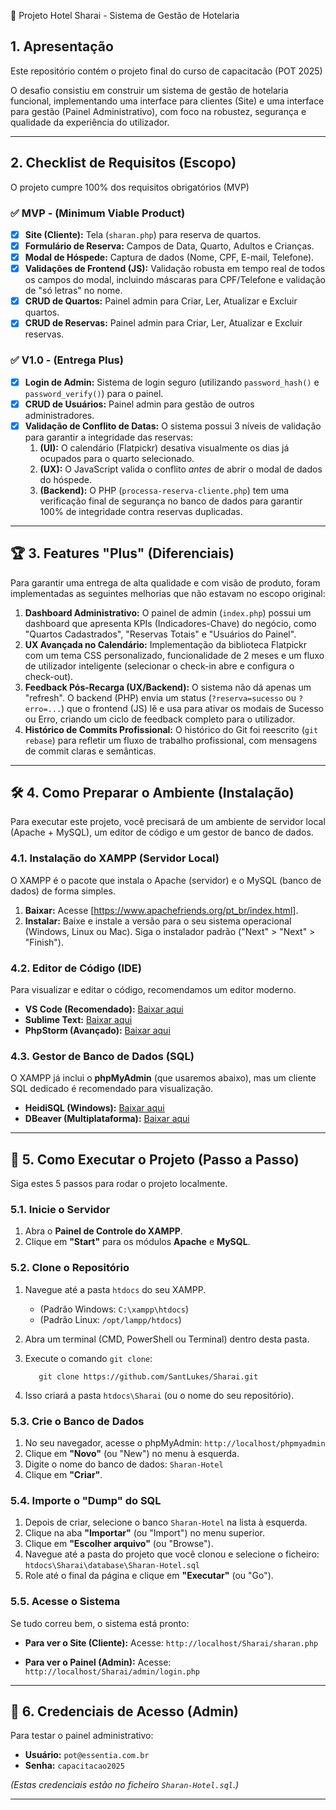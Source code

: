 🏨 Projeto Hotel Sharai - Sistema de Gestão de Hotelaria

## 1. Apresentação

Este repositório contém o projeto final do curso de capacitacão (POT 2025)

O desafio consistiu em construir um sistema de gestão de hotelaria funcional, implementando uma interface para clientes (Site) e uma interface para gestão (Painel Administrativo), com foco na robustez, segurança e qualidade da experiência do utilizador.

---

## 2. Checklist de Requisitos (Escopo)

O projeto cumpre 100% dos requisitos obrigatórios (MVP)

### ✅ MVP - (Minimum Viable Product)

- [x] **Site (Cliente):** Tela (`sharan.php`) para reserva de quartos.
- [x] **Formulário de Reserva:** Campos de Data, Quarto, Adultos e Crianças.
- [x] **Modal de Hóspede:** Captura de dados (Nome, CPF, E-mail, Telefone).
- [x] **Validações de Frontend (JS):** Validação robusta em tempo real de todos os campos do modal, incluindo máscaras para CPF/Telefone e validação de "só letras" no nome.
- [x] **CRUD de Quartos:** Painel admin para Criar, Ler, Atualizar e Excluir quartos.
- [x] **CRUD de Reservas:** Painel admin para Criar, Ler, Atualizar e Excluir reservas.

### ✅ V1.0 - (Entrega Plus)

- [x] **Login de Admin:** Sistema de login seguro (utilizando `password_hash()` e `password_verify()`) para o painel.
- [x] **CRUD de Usuários:** Painel admin para gestão de outros administradores.
- [x] **Validação de Conflito de Datas:** O sistema possui 3 níveis de validação para garantir a integridade das reservas:
  1.  **(UI):** O calendário (Flatpickr) desativa visualmente os dias já ocupados para o quarto selecionado.
  2.  **(UX):** O JavaScript valida o conflito _antes_ de abrir o modal de dados do hóspede.
  3.  **(Backend):** O PHP (`processa-reserva-cliente.php`) tem uma verificação final de segurança no banco de dados para garantir 100% de integridade contra reservas duplicadas.

---

## 🏆 3. Features "Plus" (Diferenciais)

Para garantir uma entrega de alta qualidade e com visão de produto, foram implementadas as seguintes melhorias que não estavam no escopo original:

1.  **Dashboard Administrativo:** O painel de admin (`index.php`) possui um dashboard que apresenta KPIs (Indicadores-Chave) do negócio, como "Quartos Cadastrados", "Reservas Totais" e "Usuários do Painel".
2.  **UX Avançada no Calendário:** Implementação da biblioteca Flatpickr com um tema CSS personalizado, funcionalidade de 2 meses e um fluxo de utilizador inteligente (selecionar o check-in abre e configura o check-out).
3.  **Feedback Pós-Recarga (UX/Backend):** O sistema não dá apenas um "refresh". O backend (PHP) envia um status (`?reserva=sucesso` ou `?erro=...`) que o frontend (JS) lê e usa para ativar os modais de Sucesso ou Erro, criando um ciclo de feedback completo para o utilizador.
4.  **Histórico de Commits Profissional:** O histórico do Git foi reescrito (`git rebase`) para refletir um fluxo de trabalho profissional, com mensagens de commit claras e semânticas.

---

## 🛠️ 4. Como Preparar o Ambiente (Instalação)

Para executar este projeto, você precisará de um ambiente de servidor local (Apache + MySQL), um editor de código e um gestor de banco de dados.

### 4.1. Instalação do XAMPP (Servidor Local)

O XAMPP é o pacote que instala o Apache (servidor) e o MySQL (banco de dados) de forma simples.

1.  **Baixar:** Acesse [https://www.apachefriends.org/pt_br/index.html].
2.  **Instalar:** Baixe e instale a versão para o seu sistema operacional (Windows, Linux ou Mac). Siga o instalador padrão ("Next" > "Next" > "Finish").

### 4.2. Editor de Código (IDE)

Para visualizar e editar o código, recomendamos um editor moderno.

- **VS Code (Recomendado):** [Baixar aqui](https://code.visualstudio.com/)
- **Sublime Text:** [Baixar aqui](https://www.sublimetext.com/)
- **PhpStorm (Avançado):** [Baixar aqui](https://www.jetbrains.com/phpstorm/)

### 4.3. Gestor de Banco de Dados (SQL)

O XAMPP já inclui o **phpMyAdmin** (que usaremos abaixo), mas um cliente SQL dedicado é recomendado para visualização.

- **HeidiSQL (Windows):** [Baixar aqui](https://www.heidisql.com/download.php)
- **DBeaver (Multiplataforma):** [Baixar aqui](https://dbeaver.io/download/)

---

## 🚀 5. Como Executar o Projeto (Passo a Passo)

Siga estes 5 passos para rodar o projeto localmente.

### 5.1. Inicie o Servidor

1.  Abra o **Painel de Controle do XAMPP**.
2.  Clique em **"Start"** para os módulos **Apache** e **MySQL**.

### 5.2. Clone o Repositório

1.  Navegue até a pasta `htdocs` do seu XAMPP.
    - (Padrão Windows: `C:\xampp\htdocs`)
    - (Padrão Linux: `/opt/lampp/htdocs`)
2.  Abra um terminal (CMD, PowerShell ou Terminal) dentro desta pasta.
3.  Execute o comando `git clone`:

    `   git clone https://github.com/SantLukes/Sharai.git`

4.  Isso criará a pasta `htdocs\Sharai` (ou o nome do seu repositório).

### 5.3. Crie o Banco de Dados

1.  No seu navegador, acesse o phpMyAdmin: `http://localhost/phpmyadmin`
2.  Clique em **"Novo"** (ou "New") no menu à esquerda.
3.  Digite o nome do banco de dados: `Sharan-Hotel`
4.  Clique em **"Criar"**.

### 5.4. Importe o "Dump" do SQL

1.  Depois de criar, selecione o banco `Sharan-Hotel` na lista à esquerda.
2.  Clique na aba **"Importar"** (ou "Import") no menu superior.
3.  Clique em **"Escolher arquivo"** (ou "Browse").
4.  Navegue até a pasta do projeto que você clonou e selecione o ficheiro:
    `htdocs\Sharai\database\Sharan-Hotel.sql`
5.  Role até o final da página e clique em **"Executar"** (ou "Go").

### 5.5. Acesse o Sistema

Se tudo correu bem, o sistema está pronto:

- **Para ver o Site (Cliente):**
  Acesse: `http://localhost/Sharai/sharan.php`

- **Para ver o Painel (Admin):**
  Acesse: `http://localhost/Sharai/admin/login.php`

---

## 🔑 6. Credenciais de Acesso (Admin)

Para testar o painel administrativo:

- **Usuário:** `pot@essentia.com.br`
- **Senha:** `capacitacao2025`

_(Estas credenciais estão no ficheiro `Sharan-Hotel.sql`.)_

---
